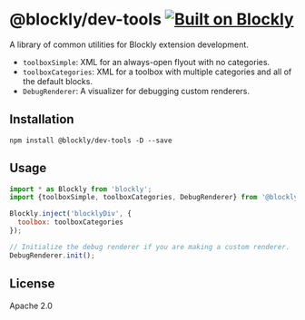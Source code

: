 # @blockly/dev-tools [![Built on Blockly](https://tinyurl.com/built-on-blockly)](https://github.com/google/blockly)

A library of common utilities for Blockly extension development.
- `toolboxSimple`: XML for an always-open flyout with no categories.
- `toolboxCategories`: XML for a toolbox with multiple categories and all of the default blocks.
- `DebugRenderer`: A visualizer for debugging custom renderers.

## Installation

```
npm install @blockly/dev-tools -D --save
```

## Usage

```js
import * as Blockly from 'blockly';
import {toolboxSimple, toolboxCategories, DebugRenderer} from '@blockly/dev-tools';

Blockly.inject('blocklyDiv', {
  toolbox: toolboxCategories
});

// Initialize the debug renderer if you are making a custom renderer.
DebugRenderer.init();
```

## License
Apache 2.0
